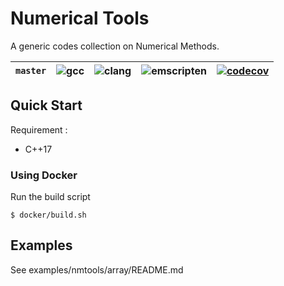 # Numerical Tools
A generic codes collection on Numerical Methods.   

| `master` 	| ![gcc](https://github.com/alifahrri/nmtools/workflows/gcc-docker/badge.svg) | ![clang](https://github.com/alifahrri/nmtools/workflows/clang-docker/badge.svg) | ![emscripten](https://github.com/alifahrri/nmtools/workflows/emscripten-docker/badge.svg) |  [![codecov](https://codecov.io/gh/alifahrri/nmtools/branch/master/graph/badge.svg)](https://codecov.io/gh/alifahrri/nmtools) |
|-|-|-|-|-|

## Quick Start
Requirement :
- C++17
### Using Docker
Run the build script
```
$ docker/build.sh
```

## Examples
See examples/nmtools/array/README.md
